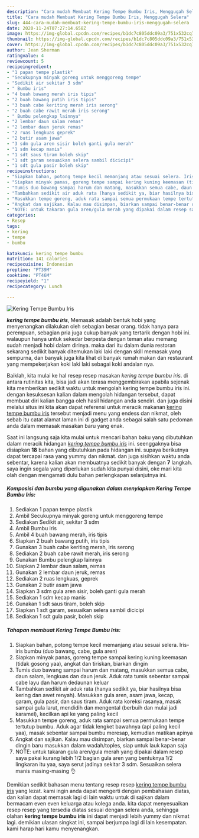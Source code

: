 ```yaml
---
description: "Cara mudah Membuat Kering Tempe Bumbu Iris, Menggugah Selera"
title: "Cara mudah Membuat Kering Tempe Bumbu Iris, Menggugah Selera"
slug: 444-cara-mudah-membuat-kering-tempe-bumbu-iris-menggugah-selera
date: 2020-11-24T07:27:14.658Z
image: https://img-global.cpcdn.com/recipes/b1dc7c805ddc09a3/751x532cq70/kering-tempe-bumbu-iris-foto-resep-utama.jpg
thumbnail: https://img-global.cpcdn.com/recipes/b1dc7c805ddc09a3/751x532cq70/kering-tempe-bumbu-iris-foto-resep-utama.jpg
cover: https://img-global.cpcdn.com/recipes/b1dc7c805ddc09a3/751x532cq70/kering-tempe-bumbu-iris-foto-resep-utama.jpg
author: Jean Sherman
ratingvalue: 4
reviewcount: 5
recipeingredient:
- "1 papan tempe plastik"
- "Secukupnya minyak goreng untuk menggoreng tempe"
- "Sedikit air sekitar 3 sdm"
- " Bumbu iris"
- "4 buah bawang merah iris tipis"
- "2 buah bawang putih iris tipis"
- "3 buah cabe keriting merah iris serong"
- "2 buah cabe rawit merah iris serong"
- " Bumbu pelengkap lainnya"
- "2 lembar daun salam remas"
- "2 lembar daun jeruk remas"
- "2 ruas lengkuas geprek"
- "2 butir asam jawa"
- "3 sdm gula aren sisir boleh ganti gula merah"
- "1 sdm kecap manis"
- "1 sdt saus tiram boleh skip"
- "1 sdt garam sesuaikan selera sambil dicicipi"
- "1 sdt gula pasir boleh skip"
recipeinstructions:
- "Siapkan bahan, potong tempe kecil memanjang atau sesuai selera. Iris-iris bumbu (duo bawang, cabe, gula aren)"
- "Siapkan minyak panas, goreng tempe sampai kering kuning keemasan (tidak gosong yaa), angkat dan tiriskan, biarkan dingin"
- "Tumis duo bawang sampai harum dan matang, masukkan semua cabe, daun salam, lengkuas dan daun jeruk. Aduk rata tumis sebentar sampai cabe layu dan harum dedaunan keluar"
- "Tambahkan sedikit air aduk rata (hanya sedikit ya, biar hasilnya bisa kering dan awet renyah). Masukkan gula aren, asam jawa, kecap, garam, gula pasir, dan saus tiram. Aduk rata koreksi rasanya, masak sampai gula larut, mendidih dan mengental (berbuih dan mulai jadi karamel), kecilkan api ke yang paling kecil"
- "Masukkan tempe goreng, aduk rata sampai semua permukaan tempe tertutup bumbu. Aduk agar tidak lengket bawahnya (api paling kecil yaa), masak sebentar sampai bumbu meresap, kemudian matikan apinya"
- "Angkat dan sajikan. Kalau mau disimpan, biarkan sampai benar-benar dingin baru masukkan dalam wadah/toples, siap untuk lauk kapan saja"
- "NOTE: untuk takaran gula aren/gula merah yang dipakai dalam resep saya pakai kurang lebih 1/2 bagian gula aren yang bentuknya 1/2 lingkaran itu yaa, saya serut jadinya sekitar 3 sdm. Sesuaikan selera manis masing-masing 👌"
categories:
- Resep
tags:
- kering
- tempe
- bumbu

katakunci: kering tempe bumbu 
nutrition: 141 calories
recipecuisine: Indonesian
preptime: "PT39M"
cooktime: "PT46M"
recipeyield: "1"
recipecategory: Lunch

---
```



![Kering Tempe Bumbu Iris](https://img-global.cpcdn.com/recipes/b1dc7c805ddc09a3/751x532cq70/kering-tempe-bumbu-iris-foto-resep-utama.jpg)

<b><i>kering tempe bumbu iris</i></b>, Memasak adalah bentuk hobi yang menyenangkan dilakukan oleh sebagian besar orang. tidak hanya para perempuan, sebagian pria juga cukup banyak yang tertarik dengan hobi ini. walaupun hanya untuk sekedar berpesta dengan teman atau memang sudah menjadi hobi dalam dirinya. maka dari itu dalam dunia restoran sekarang sedikit banyak ditemukan laki laki dengan skill memasak yang sempurna, dan banyak juga kita lihat di banyak rumah makan dan restaurant yang mempekerjakan koki laki laki sebagai koki andalan nya.

Baiklah, kita mulai ke hal resep resep masakan <i>kering tempe bumbu iris</i>. di antara rutinitas kita, bisa jadi akan terasa menggembirakan apabila sejenak kita memberikan sedikit waktu untuk mengolah kering tempe bumbu iris ini. dengan kesuksesan kalian dalam mengolah hidangan tersebut, dapat membuat diri kalian bangga oleh hasil hidangan anda sendiri. dan juga disini melalui situs ini kita akan dapat referensi untuk meracik makanan <u>kering tempe bumbu iris</u> tersebut menjadi menu yang endess dan nikmat, oleh sebab itu catat alamat laman ini di gadget anda sebagai salah satu pedoman anda dalam memasak masakan baru yang enak.




Saat ini langsung saja kita mulai untuk mencari bahan baku yang dibutuhkan dalam meracik hidangan <u><i>kering tempe bumbu iris</i></u> ini. seenggaknya bisa disiapkan <b>18</b> bahan yang dibutuhkan pada hidangan ini. supaya berikutnya dapat tercapai rasa yang yummy dan nikmat. dan juga sisihkan waktu anda sebentar, karena kalian akan membuatnya sedikit banyak dengan <b>7</b> langkah. saya ingin segala yang diperlukan sudah kita punyai disini, oke mari kita olah dengan mengamati dulu bahan perlengkapan selanjutnya ini.

<!--inarticleads1-->

##### Komposisi dan bumbu yang digunakan dalam menyiapkan Kering Tempe Bumbu Iris:

1. Sediakan 1 papan tempe plastik
1. Ambil Secukupnya minyak goreng untuk menggoreng tempe
1. Sediakan Sedikit air, sekitar 3 sdm
1. Ambil  Bumbu iris
1. Ambil 4 buah bawang merah, iris tipis
1. Siapkan 2 buah bawang putih, iris tipis
1. Gunakan 3 buah cabe keriting merah, iris serong
1. Sediakan 2 buah cabe rawit merah, iris serong
1. Gunakan  Bumbu pelengkap lainnya
1. Siapkan 2 lembar daun salam, remas
1. Gunakan 2 lembar daun jeruk, remas
1. Sediakan 2 ruas lengkuas, geprek
1. Gunakan 2 butir asam jawa
1. Siapkan 3 sdm gula aren sisir, boleh ganti gula merah
1. Sediakan 1 sdm kecap manis
1. Gunakan 1 sdt saus tiram, boleh skip
1. Siapkan 1 sdt garam, sesuaikan selera sambil dicicipi
1. Sediakan 1 sdt gula pasir, boleh skip




<!--inarticleads2-->

##### Tahapan membuat Kering Tempe Bumbu Iris:

1. Siapkan bahan, potong tempe kecil memanjang atau sesuai selera. Iris-iris bumbu (duo bawang, cabe, gula aren)
1. Siapkan minyak panas, goreng tempe sampai kering kuning keemasan (tidak gosong yaa), angkat dan tiriskan, biarkan dingin
1. Tumis duo bawang sampai harum dan matang, masukkan semua cabe, daun salam, lengkuas dan daun jeruk. Aduk rata tumis sebentar sampai cabe layu dan harum dedaunan keluar
1. Tambahkan sedikit air aduk rata (hanya sedikit ya, biar hasilnya bisa kering dan awet renyah). Masukkan gula aren, asam jawa, kecap, garam, gula pasir, dan saus tiram. Aduk rata koreksi rasanya, masak sampai gula larut, mendidih dan mengental (berbuih dan mulai jadi karamel), kecilkan api ke yang paling kecil
1. Masukkan tempe goreng, aduk rata sampai semua permukaan tempe tertutup bumbu. Aduk agar tidak lengket bawahnya (api paling kecil yaa), masak sebentar sampai bumbu meresap, kemudian matikan apinya
1. Angkat dan sajikan. Kalau mau disimpan, biarkan sampai benar-benar dingin baru masukkan dalam wadah/toples, siap untuk lauk kapan saja
1. NOTE: untuk takaran gula aren/gula merah yang dipakai dalam resep saya pakai kurang lebih 1/2 bagian gula aren yang bentuknya 1/2 lingkaran itu yaa, saya serut jadinya sekitar 3 sdm. Sesuaikan selera manis masing-masing 👌




Demikian sedikit bahasan menu tentang resep resep <u>kering tempe bumbu iris</u> yang lezat. kami ingin anda dapat mengerti dengan pembahasan diatas, dan kalian dapat memasak lagi di lain waktu untuk di sajikan dalam bermacam even even keluarga atau kolega anda. kita dapat menyesuaikan resep resep yang tersedia diatas sesuai dengan selera anda, sehingga olahan <b>kering tempe bumbu iris</b> ini dapat menjadi lebih yummy dan nikmat lagi. demikian ulasan singkat ini, sampai berjumpa lagi di lain kesempatan. kami harap hari kamu menyenangkan.
